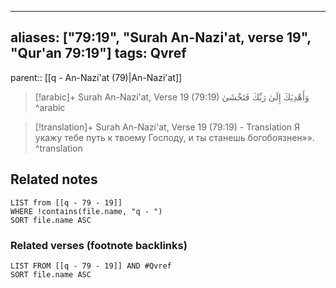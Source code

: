 
---
aliases: ["79:19", "Surah An-Nazi'at, verse 19", "Qur'an 79:19"]
tags: Qvref
---

parent:: [[q - An-Nazi'at (79)|An-Nazi'at]]

> [!arabic]+ Surah An-Nazi'at, Verse 19 (79:19)
> <span class="quran-arabic">وَأَهْدِيَكَ إِلَىٰ رَبِّكَ فَتَخْشَىٰ</span>
^arabic

> [!translation]+ Surah An-Nazi'at, Verse 19 (79:19) - Translation
> Я укажу тебе путь к твоему Господу, и ты станешь богобоязнен»».
^translation



## Related notes
```dataview
LIST from [[q - 79 - 19]]
WHERE !contains(file.name, "q - ")
SORT file.name ASC
```

### Related verses (footnote backlinks)
```dataview
LIST FROM [[q - 79 - 19]] AND #Qvref
SORT file.name ASC
```

